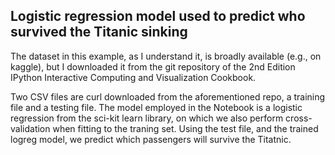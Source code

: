 ## Logistic regression model used to predict who survived the Titanic sinking

The dataset in this example, as I understand it, is broadly available (e.g., on kaggle), but I downloaded it from the git repository of the 2nd Edition IPython Interactive Computing and Visualization Cookbook.

Two CSV files are curl downloaded from the aforementioned repo, a training file and a testing file. The model employed in the Notebook is a logistic regression from the sci-kit learn library, on which we also perform cross-validation when fitting to the traning set. Using the test file, and the trained logreg model, we predict which passengers will survive the Titatnic.
